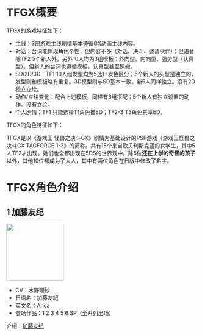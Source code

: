 # TFGX概要

TFGX的游戏特征如下：

- 主线：3部游戏主线剧情基本遵循GX动画主线内容。
- 对话：台词能体现角色个性，但内容不多（对话、决斗、邀请伙伴）；但语音除TF2 5个新人外，另外10人均为3组模板：外向型、内向型、强势型（认真型）。但新人的台词也遵循模板，认真型甚至照搬。
- SD/2D/3D：TF1 10人组发型均为5选1+发色区分；5个新人的头型是独立的，发型则和模板略有重复。3D模型则与SD基本一致。新5人同样独立。没有2D独立立绘。
- 动作/立绘变化：配合上述模板，同样有3组搭配；5个新人有独立设置的动作。没有立绘。
- 个人剧情：TF1 只能选择T1角色推ED；TF2-3 T3角色共享ED。

TFGX的角色特征如下：

TFGX是以《游戏王 怪兽之决斗GX》剧情为基础设计的PSP游戏《游戏王怪兽之决斗GX TAGFORCE 1-3》的简称。共有15个来自欧贝利斯克蓝的女学生，其中5人TF2才出现。她们也全都出现在5DS的世界观中。除5位**还在上学的奇怪的孩子**以外，其他10位都成为了大人，其中有两位角色在日版中修改了名字。

# TFGX角色介绍

## 1 加藤友纪 <!-- {docsify-ignore} -->

<img src="https://img.chukogals.tk/file/taggals/2022/09/202209082053513.png" width = "150" height = "150" >

- CV：水野理紗
- 日语名：加藤友紀
- 英文名：Anca
- 登场作品：1 2 3 4 5 6 SP（全系列出场）

介绍：[加藤友纪](/tf_gx/1.md)